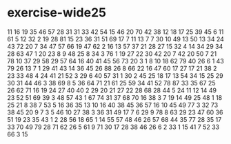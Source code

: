 # exercise-wide25
11
16
19
35
46
57
28
31
31
33
42
54
15
46
20
70
42
38
12
18
17
25
39
45
6
11
61
5
12
32
2
19
28
81
15
23
36
31
51
69
17
7
11
13
7
7
30
10
49
13
50
13
34
24
43
72
20
7
34
47
57
66
19
47
62
2
16
13
57
37
21
28
27
15
32
4
14
34
29
34
28
63
47
1
20
23
8
9
48
25
8
34
3
76
1
19
27
22
30
42
20
7
42
20
50
7
21
78
10
37
29
58
29
57
64
16
40
41
45
56
73
20
3
1
8
10
18
62
79
40
26
6
1
43
79
26
13
7
1
29
41
43
14
36
45
26
88
26
8
66
22
16
47
60
17
27
17
21
38
2
23
33
48
4
24
41
21
52
3
29
6
40
57
31
1
30
2
45
25
18
17
13
54
34
15
25
29
30
31
44
46
3
38
69
8
5
36
64
71
21
61
25
59
34
41
52
78
87
33
35
67
25
26
62
71
16
19
24
27
40
40
2
29
20
21
27
22
28
68
28
44
5
24
11
12
14
49
23
52
51
69
39
3
48
57
43
1
67
74
31
37
68
70
16
38
3
7
19
14
49
25
48
1
18
25
21
8
38
7
53
5
16
36
35
13
10
16
40
38
45
36
57
16
10
45
49
77
3
32
73
38
45
20
9
7
3
5
46
10
27
38
3
36
31
49
17
7
6
29
9
78
8
63
29
23
47
60
36
51
19
23
35
43
1
2
28
56
18
65
1
14
55
57
48
46
26
57
68
44
35
77
28
35
17
33
70
49
79
28
71
62
26
5
61
9
71
30
17
28
38
46
26
6
2
33
1
15
41
7
52
33
66
3
15
